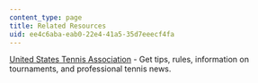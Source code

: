 ```yaml
---
content_type: page
title: Related Resources
uid: ee4c6aba-eab0-22e4-41a5-35d7eeecf4fa
---
```


[United States Tennis Association](http://www.usta.com/) - Get tips, rules, information on tournaments, and professional tennis news.